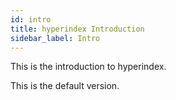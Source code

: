 ```yaml
---
id: intro
title: hyperindex Introduction
sidebar_label: Intro
---
```


This is the introduction to hyperindex.

This is the default version.
